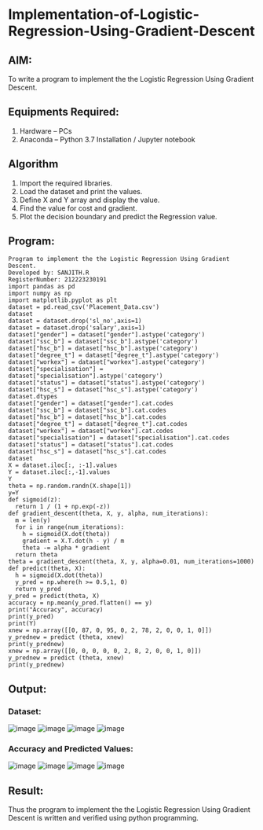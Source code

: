 # Implementation-of-Logistic-Regression-Using-Gradient-Descent

## AIM:
To write a program to implement the the Logistic Regression Using Gradient Descent.

## Equipments Required:
1. Hardware – PCs
2. Anaconda – Python 3.7 Installation / Jupyter notebook

## Algorithm
1. Import the required libraries.
2. Load the dataset and print the values.
3. Define X and Y array and display the value.
4. Find the value for cost and gradient.
5. Plot the decision boundary and predict the Regression value. 

## Program:
```
Program to implement the the Logistic Regression Using Gradient Descent.
Developed by: SANJITH.R
RegisterNumber: 212223230191
import pandas as pd
import numpy as np
import matplotlib.pyplot as plt
dataset = pd.read_csv('Placement_Data.csv')
dataset
dataset = dataset.drop('sl_no',axis=1)
dataset = dataset.drop('salary',axis=1)
dataset["gender"] = dataset["gender"].astype('category')
dataset["ssc_b"] = dataset["ssc_b"].astype('category')
dataset["hsc_b"] = dataset["hsc_b"].astype('category')
dataset["degree_t"] = dataset["degree_t"].astype('category')
dataset["workex"] = dataset["workex"].astype('category')
dataset["specialisation"] = dataset["specialisation"].astype('category')
dataset["status"] = dataset["status"].astype('category')
dataset["hsc_s"] = dataset["hsc_s"].astype('category')
dataset.dtypes
dataset["gender"] = dataset["gender"].cat.codes
dataset["ssc_b"] = dataset["ssc_b"].cat.codes
dataset["hsc_b"] = dataset["hsc_b"].cat.codes
dataset["degree_t"] = dataset["degree_t"].cat.codes
dataset["workex"] = dataset["workex"].cat.codes
dataset["specialisation"] = dataset["specialisation"].cat.codes
dataset["status"] = dataset["status"].cat.codes
dataset["hsc_s"] = dataset["hsc_s"].cat.codes
dataset
X = dataset.iloc[:, :-1].values
Y = dataset.iloc[:,-1].values
Y
theta = np.random.randn(X.shape[1])
y=Y
def sigmoid(z):
  return 1 / (1 + np.exp(-z))
def gradient_descent(theta, X, y, alpha, num_iterations):
  m = len(y)
  for i in range(num_iterations):
    h = sigmoid(X.dot(theta))
    gradient = X.T.dot(h - y) / m
    theta -= alpha * gradient
  return theta
theta = gradient_descent(theta, X, y, alpha=0.01, num_iterations=1000)
def predict(theta, X):
  h = sigmoid(X.dot(theta))
  y_pred = np.where(h >= 0.5,1, 0)
  return y_pred
y_pred = predict(theta, X)
accuracy = np.mean(y_pred.flatten() == y)
print("Accuracy", accuracy)
print(y_pred)
print(Y)
xnew = np.array([[0, 87, 0, 95, 0, 2, 78, 2, 0, 0, 1, 0]])
y_prednew = predict (theta, xnew)
print(y_prednew)
xnew = np.array([[0, 0, 0, 0, 0, 2, 8, 2, 0, 0, 1, 0]])
y_prednew = predict (theta, xnew)
print(y_prednew)
```

## Output:
### Dataset:
![image](https://github.com/user-attachments/assets/3a3b9d78-4fed-4d40-b6c1-caf48ed8c9a4)
![image](https://github.com/user-attachments/assets/afb8bbd3-b065-4970-81d1-28e5d4abcbea)
![image](https://github.com/user-attachments/assets/12cae546-f1c1-4392-a15b-3d414fbabc51)
![image](https://github.com/user-attachments/assets/54c2d7a7-69d3-4706-9fbd-009c6de9a29d)
### Accuracy and Predicted Values:
![image](https://github.com/user-attachments/assets/60fe762e-6543-47db-9c01-603b25ff2b53)
![image](https://github.com/user-attachments/assets/d20ebb3f-227c-42e8-8b76-5ce1a8e2a650)
![image](https://github.com/user-attachments/assets/9a299ce4-5e87-4d2d-9a7a-a6ababf27471)
![image](https://github.com/user-attachments/assets/8d9d65ff-0b8a-49e3-8d3b-d083248442c0)

## Result:
Thus the program to implement the the Logistic Regression Using Gradient Descent is written and verified using python programming.

